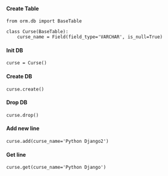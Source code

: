#### Create Table 
    from orm.db import BaseTable
    
    class Curse(BaseTable):
        curse_name = Field(field_type='VARCHAR', is_null=True)

#### Init DB
    curse = Curse()

#### Create DB
    curse.create()

#### Drop DB
    curse.drop()

#### Add new line
    curse.add(curse_name='Python Django2')

#### Get line
    curse.get(curse_name='Python Django')
